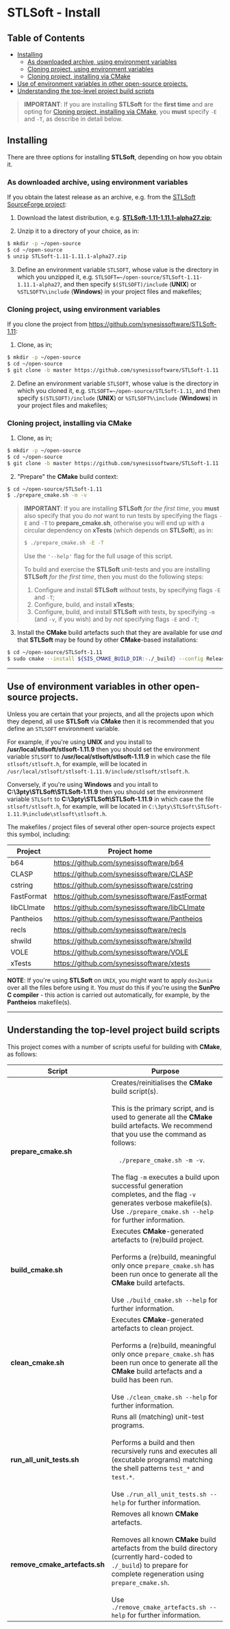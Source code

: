 # STLSoft - Install <!-- omit in toc -->

## Table of Contents <!-- omit in toc -->

- [Installing](#installing)
  - [As downloaded archive, using environment variables](#as-downloaded-archive-using-environment-variables)
  - [Cloning project, using environment variables](#cloning-project-using-environment-variables)
  - [Cloning project, installing via CMake](#cloning-project-installing-via-cmake)
- [Use of environment variables in other open-source projects.](#use-of-environment-variables-in-other-open-source-projects)
- [Understanding the top-level project build scripts](#understanding-the-top-level-project-build-scripts)


> **IMPORTANT**: If you are installing **STLSoft** for the **first time** and are opting for [Cloning project, installing via CMake](#cloning-project-installing-via-cmake), you **must** specify `-E` and `-T`, as describe in detail below.


## Installing

There are three options for installing **STLSoft**, depending on how you obtain it.


### As downloaded archive, using environment variables

If you obtain the latest release as an archive, e.g. from the [STLSoft SourceForge project](https://sourceforge.net/projects/stlsoft/):

1. Download the latest distribution, e.g. [**STLSoft-1.11-1.11.1-alpha27.zip**](https://github.com/synesissoftware/STLSoft-1.11/releases/tag/1.11.1-alpha27);

2. Unzip it to a directory of your choice, as in:

```bash
$ mkdir -p ~/open-source
$ cd ~/open-source
$ unzip STLSoft-1.11-1.11.1-alpha27.zip
```

3. Define an environment variable `STLSOFT`, whose value is the directory in which you unzipped it, e.g. `STLSOFT=~/open-source/STLSoft-1.11-1.11.1-alpha27`, and then specify `$(STLSOFT)/include` (**UNIX**) or `%STLSOFT%\include` (**Windows**) in your project files and makefiles;


### Cloning project, using environment variables

If you clone the project from https://github.com/synesissoftware/STLSoft-1.11:

1. Clone, as in;

```bash
$ mkdir -p ~/open-source
$ cd ~/open-source
$ git clone -b master https://github.com/synesissoftware/STLSoft-1.11
```

2. Define an environment variable `STLSOFT`, whose value is the directory in which you cloned it, e.g. `STLSOFT=~/open-source/STLSoft-1.11`, and then specify `$(STLSOFT)/include` (**UNIX**) or `%STLSOFT%\include` (**Windows**) in your project files and makefiles;


### Cloning project, installing via CMake

1. Clone, as in;

```bash
$ mkdir -p ~/open-source
$ cd ~/open-source
$ git clone -b master https://github.com/synesissoftware/STLSoft-1.11
```

2. "Prepare" the **CMake** build context:

```bash
$ cd ~/open-source/STLSoft-1.11
$ ./prepare_cmake.sh -m -v
```

> **IMPORTANT**: If you are installing **STLSoft** _for the first time_, you **must** also specify that you do _not_ want to run tests by specifying the flags `-E` and `-T` to **prepare_cmake.sh**, otherwise you will end up with a circular dependency on **xTests** (which depends on **STLSoft**), as in:
>
> ```bash
> $ ./prepare_cmake.sh -E -T
> ```
>
> Use the `'--help'` flag for the full usage of this script.
>
> To build and exercise the **STLSoft** unit-tests and you are installing **STLSoft** _for the first time_, then you must do the following steps:
> 1. Configure and install **STLSoft** _without_ tests, by specifying flags `-E` and `-T`;
> 2. Configure, build, and install **xTests**;
> 3. Configure, build, and install **STLSoft** _with_ tests, by specifying `-m` (and `-v`, if you wish) and by _not_ specifying flags `-E` and `-T`;


3. Install the **CMake** build artefacts such that they are available for use _and_ that **STLSoft** may be found by other **CMake**-based installations:

```bash
$ cd ~/open-source/STLSoft-1.11
$ sudo cmake --install ${SIS_CMAKE_BUILD_DIR:-./_build} --config Release
```


----


## Use of environment variables in other open-source projects.

Unless you are certain that your projects, and all the projects upon which they depend, all use **STLSoft** via **CMake** then it is recommended that you define an `STLSOFT` environment variable.

For example, if you're using **UNIX** and you install to
**/usr/local/stlsoft/stlsoft-1.11.9**
then you should set the environment variable `STLSOFT` to
**/usr/local/stlsoft/stlsoft-1.11.9**
in which case the file `stlsoft/stlsoft.h`, for example, will be located in `/usr/local/stlsoft/stlsoft-1.11.9/include/stlsoft/stlsoft.h`.

Conversely, if you're using **Windows** and you intall to
**C:\3pty\STLSoft\STLSoft-1.11.9**
then you should set the environment variable `STLSoft` to
**C:\3pty\STLSoft\STLSoft-1.11.9**
in which case the file `stlsoft/stlsoft.h`, for example, will be located in `C:\3pty\STLSoft\STLSoft-1.11.9\include\stlsoft\stlsoft.h`.

The makefiles / project files of several other open-source projects expect this symbol, including:

| Project     | Project home                                  |
| ----------- | --------------------------------------------  |
| b64         | https://github.com/synesissoftware/b64        |
| CLASP       | https://github.com/synesissoftware/CLASP      |
| cstring     | https://github.com/synesissoftware/cstring    |
| FastFormat  | https://github.com/synesissoftware/FastFormat |
| libCLImate  | https://github.com/synesissoftware/libCLImate |
| Pantheios   | https://github.com/synesissoftware/Pantheios  |
| recls       | https://github.com/synesissoftware/recls      |
| shwild      | https://github.com/synesissoftware/shwild     |
| VOLE        | https://github.com/synesissoftware/VOLE       |
| xTests      | https://github.com/synesissoftware/xtests     |

**NOTE**: If you're using **STLSoft** on `UNIX`, you might want to apply `dos2unix` over all the files before using it. You *must* do this if you're using the **SunPro C compiler** - this action is carried out automatically, for example, by the **Pantheios** makefile(s).


----


## Understanding the top-level project build scripts

This project comes with a number of scripts useful for building with **CMake**, as follows:

| Script                    | Purpose |
| ------------------------- | ------- |
| **prepare_cmake.sh**          | Creates/reinitialises the **CMake** build script(s).<br/><br/>This is the primary script, and is used to generate all the **CMake** build artefacts. We recommend that you use the command  as follows:</br></br>&nbsp;&nbsp;&nbsp;&nbsp;`./prepare_cmake.sh -m -v`.<br/><br/>The flag `-m` executes a build upon successful generation completes, and the flag `-v` generates verbose makefile(s). Use `./prepare_cmake.sh --help` for further information. |
| **build_cmake.sh**            | Executes **CMake**-generated artefacts to (re)build project.<br/><br/>Performs a (re)build, meaningful only once `prepare_cmake.sh` has been run once to generate all the **CMake** build artefacts.<br/><br/>Use `./build_cmake.sh --help` for further information. |
| **clean_cmake.sh**            | Executes **CMake**-generated artefacts to clean project.<br/><br/>Performs a (re)build, meaningful only once `prepare_cmake.sh` has been run once to generate all the **CMake** build artefacts and a build has been run.<br/><br/>Use `./clean_cmake.sh --help` for further information. |
| **run_all_unit_tests.sh**     | Runs all (matching) unit-test programs.<br/><br/>Performs a build and then recursively runs and executes all (excutable programs) matching the shell patterns `test_*` and `test.*`.<br/><br/>Use `./run_all_unit_tests.sh --help` for further information. |
| **remove_cmake_artefacts.sh** | Removes all known **CMake** artefacts.<br/><br/>Removes all known **CMake** build artefacts from the build directory (currently hard-coded to `./_build`) to prepare for complete regeneration using `prepare_cmake.sh`.<br/><br/>Use `./remove_cmake_artefacts.sh --help` for further information. |


<!-- ########################### end of file ########################### -->

